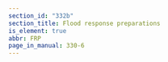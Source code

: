 ```yaml
---
section_id: "332b"
section_title: Flood response preparations
is_element: true
abbr: FRP
page_in_manual: 330-6
---
```

